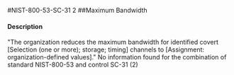 #NIST-800-53-SC-31 2
##Maximum Bandwidth
#### Description
"The organization reduces the maximum bandwidth for identified covert [Selection (one or more); storage; timing] channels to [Assignment: organization-defined values]."
No information found for the combination of standard NIST-800-53 and control SC-31 (2)
